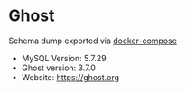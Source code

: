 # Ghost 

Schema dump exported via [docker-compose](https://gist.githubusercontent.com/2color/0768d165a59876dd4873c20e5e0eb53f/raw/ab50a56e172dc3f7c056762465c17d366b204370/ghost_stack.yaml)

- MySQL Version: 5.7.29
- Ghost version: 3.7.0
- Website: https://ghost.org
